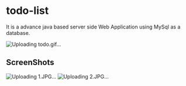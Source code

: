 # todo-list
It is a advance java based server side Web Application using MySql as a database.

![Uploading todo.gif…]()

## ScreenShots

![Uploading 1.JPG…]()
![Uploading 2.JPG…]()
